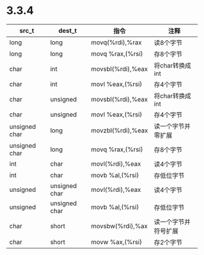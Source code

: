 # 3.3.4

| src_t | dest_t | 指令 | 注释 |
|-----|-----|--------|--------|
| long | long | movq(%rdi),%rax | 读8个字节 |
| long | long | movq %rax,(%rsi) | 存8个字节 |
| char | int | movsbl(%rdi),%eax | 将char转换成int |
| char | int | movl %eax,(%rsi) | 存4个字节 |
| char | unsigned | movsbl(%rdi),%eax | 将char转换成int |
| char | unsigned | movl %eax,(%rsi) | 存4个字节 |
| unsigned char | long | movzbl(%rdi),%eax | 读一个字节并零扩展 |
| unsigned char | long | movq %rax,(%rsi) | 存8个字节 |
| int | char | movl(%rdi),%eax | 读4个字节 |
| int | char | movb %al,(%rsi) | 存低位字节 |
| unsigned | unsigned char | movl(%rdi),%eax | 读4个字节 |
| unsigned | unsigned char | movb %al,(%rsi) | 存低位字节 |
| char | short | movsbw(%rdi),%ax | 读一个字节并符号扩展 |
| char | short | movw %ax,(%rsi) | 存2个字节 |
